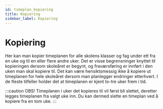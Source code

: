 ```yaml
---
id: timeplan_kopiering
title: Kopiering
sidebar_label: Kopiering
---
```


# Kopiering

Her kan man kopier timeplanen for alle skolens klasser og fag under ett fra en uke og til en eller flere andre uker. Det er visse begrensninger knyttet
til kopieringen dersom skoleåret er begynt, og fraværsføring er innført i den uken man skal kopiere til. Det kan være hensiktsmessig ikke å kopiere ut
timeplanen for hele skoleåret dersom man planlegger endringer etterhvert. I de fleste tilfeller holder det at timeplanen er kjent to-tre uker frem i tid.

:::caution OBS!
Timeplanen i uker det kopieres til vil først bli slettet, deretter legges timeplanen fra valgt uke inn. 
Du kan dermed slette en timeplan ved å kopiere fra en tom uke.
:::
